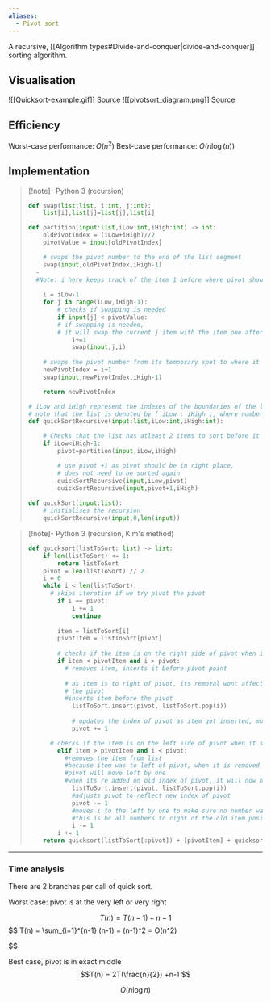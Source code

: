 ```yaml
---
aliases:
  - Pivot sort
---
```

A recursive, [[Algorithm types#Divide-and-conquer|divide-and-conquer]] sorting algorithm.
## Visualisation
![[Quicksort-example.gif]]
[Source](https://commons.wikimedia.org/wiki/File:Quicksort-example.gif)
![[pivotsort_diagram.png]]
[Source](https://www.geeksforgeeks.org/quick-sort-algorithm/)
## Efficiency
Worst-case performance: $O(n^{2})$ 
Best-case performance: $O(n \log(n))$
## Implementation
> [!note]- Python 3 (recursion)
> ```python
> def swap(list:list, i:int, j:int):
>     list[i],list[j]=list[j],list[i]
> 
> def partition(input:list,iLow:int,iHigh:int) -> int:
>     oldPivotIndex = (iLow+iHigh)//2
>     pivotValue = input[oldPivotIndex]
> 
>     # swaps the pivot number to the end of the list segment
>     swap(input,oldPivotIndex,iHigh-1)
>   - 
> 	#Note: i here keeps track of the item 1 before where pivot should now go
> 	
>     i = iLow-1
>     for j in range(iLow,iHigh-1):
>         # checks if swapping is needed
>         if input[j] < pivotValue:
>         # if swapping is needed, 
>         # it will swap the current j item with the item one after i
>             i+=1
>             swap(input,j,i)
>     
>     # swaps the pivot number from its temporary spot to where it should be (i+1)
>     newPivotIndex = i+1
>     swap(input,newPivotIndex,iHigh-1)
> 
>     return newPivotIndex
> 
> # iLow and iHigh represent the indexes of the boundaries of the list segment to be partitioned
> # note that the list is denoted by [ iLow : iHigh ), where number at index iHigh is not included
> def quickSortRecursive(input:list,iLow:int,iHigh:int):
> 
>     # Checks that the list has atleast 2 items to sort before it recurs
>     if iLow<iHigh-1:
>         pivot=partition(input,iLow,iHigh)
> 
>         # use pivot +1 as pivot should be in right place, 
>         # does not need to be sorted again
>         quickSortRecursive(input,iLow,pivot)
>         quickSortRecursive(input,pivot+1,iHigh)
>         
> def quickSort(input:list):
>     # initialises the recursion
>     quickSortRecursive(input,0,len(input))
> ```

> [!note]- Python 3 (recursion, Kim's method)
> ```python
> def quicksort(listToSort: list) -> list:
>     if len(listToSort) <= 1:
>         return listToSort
>     pivot = len(listToSort) // 2
>     i = 0
>     while i < len(listToSort):
> 		# skips iteration if we try pivot the pivot
>         if i == pivot:
>             i += 1
>             continue
>         
>         item = listToSort[i]
>         pivotItem = listToSort[pivot]
>         
>         # checks if the item is on the right side of pivot when it should be left
>         if item < pivotItem and i > pivot:
> 	        # removes item, inserts it before pivot point
> 	        
> 	        # as item is to right of pivot, its removal wont affect position of 
> 	        # the pivot
> 		    #inserts item before the pivot
>             listToSort.insert(pivot, listToSort.pop(i))
>             
>             # updates the index of pivot as item got inserted, moving pivot
>             pivot += 1
> 
> 		# checks if the item is on the left side of pivot when it should be right
>         elif item > pivotItem and i < pivot:
> 	        #removes the item from list
> 	        #because item was to left of pivot, when it is removed
> 	        #pivot will move left by one
> 	        #when its re added on old index of pivot, it will now be right of pivot
>             listToSort.insert(pivot, listToSort.pop(i))
>             #adjusts pivot to reflect new index of pivot
>             pivot -= 1
>             #moves i to the left by one to make sure no number was missed
>             #this is bc all numbers to right of the old item position was moved 
>             i -= 1
>         i += 1
>     return quicksort(listToSort[:pivot]) + [pivotItem] + quicksort(listToSort[pivot+1:])
> ```


---
### Time analysis




There are 2 branches per call of quick sort.

Worst case: pivot is at the very left or very right


$$T(n) =  T(n-1) +n-1 $$
$$
T(n) = \sum_{i=1}^{n-1} (n-1) = (n-1)^2 = O(n^2)

$$

Best case, pivot is in exact middle
$$T(n) =  2T(\frac{n}{2}) +n-1 $$


$$O(n \log n)$$